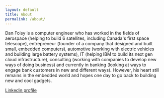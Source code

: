 ```yaml
---
layout: default
title: About
permalink: /about/
---
```


Dan Foisy is a computer engineer who has worked in the fields of aerospace (helping to build 6 satellites, including Canada's first space telescope), entrepreneur (founder of a company that designed and built small, embedded computers), automotive (working with electric vehicles and building large battery systems), IT (helping IBM to build its next gen cloud infrastructure), consulting (working with companies to develop new ways of doing business) and currently in banking (looking at ways to engage bank customers in new and different ways).  However, his heart still remains in the embedded world and hopes one day to go back to building new and cool gadgets.

[Linkedin profile](https://www.linkedin.com/in/daniel-foisy-0295b79/)

